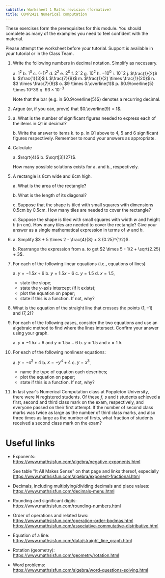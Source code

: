 ```yaml
---
subtitle: Worksheet 1 Maths revision (formative)
title: COMP2421 Numerical computation
---
```


These exercises form the prerequisites for this module. You should complete as many of the examples you need to feel confident with the material.

Please attempt the worksheet before your tutorial. Support is available in your tutorial or in the Class Team.

1.  Write the following numbers in decimal notation. Simplify as necessary.

    a.  $1^2$
    b.  $1^0$
    c.  $(-1)^2$
    d.  $2^2$
    e.  $2^0$
    f.  $2^-2$
    g.  $10^2$
    h.  $-10^0$
    i.  $10^-2$
    j.  $\frac{1}{2}$
    k.  $\frac{1}{3}$
    l.  $\frac{7}{9}$
    m.  $\frac{1}{2} \times \frac{1}{20}$
    n.  $3 \times \frac{7}{9}$
    o.  $9 \times 0.\overline{1}$
    p.  $0.9\overline{5} \times 10^3$
    q.  $93 \times 10^{-3}$

    Note that the bar (e.g. in $0.9\overline{5}$) denotes a recurring decimal.

2.  Argue (or, if you can, prove) that $0.\overline{9} = 1$.

3.  a.  What is the number of significant figures needed to express each of the items in Q1 in decimal?

    b.  Write the answer to items k. to p. in Q1 above to 4, 5 and 6 significant figures respectively. Remember to round your answers as appropriate.

4.  Calculate

    a.  $\sqrt{4}$
    b.  $\sqrt[3]{27}$.

    How many possible solutions exists for a. and b., respectively.

5.  A rectangle is 8cm wide and 6cm high.

    a.  What is the area of the rectangle?

    b.  What is the length of its diagonal?

    c.  Suppose that the shape is tiled with small squares with dimensions 0.5cm by 0.5cm. How many tiles are needed to cover the rectangle?

    d.  Suppose the shape is tiled with small squares with width $w$ and height $h$ (in cm). How many tiles are needed to cover the rectangle? Give your answer as a single mathematical expression in terms of $w$ and $h$.

6.  a.  Simplify $3 + 5 \times 2 - \frac{4}{8} + 3 (0.25)^{1/2}$.

    b.  Rearrange the expression from a. to get $2 \times 5 - 1/2 + \sqrt{2.25} + 3$.

7.  For each of the following linear equations (i.e., equations of lines)

    a.  $y = -1.5 x + 6$
    b.  $y = 1.5 x - 6$
    c.  $y = 1.5$
    d.  $x = 1.5$,

    -   state the slope;
    -   state the $y$-axis intercept (if it exists);
    -   plot the equation on paper;
    -   state if this is a function. If not, why?

8.  What is the equation of the straight line that crosses the points $(1, -1)$ and $(7, 2)$?

9.  For each of the following cases, consider the two equations and use an algebraic method to find where the lines intersect. Confirm your answer using your graph.

    a.  $y = -1.5x + 6$ and $y = 1.5x - 6$
    b.  $y = 1.5$ and $x = 1.5$.

10. For each of the following nonlinear equations:

    a.  $y = -x^2 + 4$
    b.  $x = -y^4 + 4$
    c.  $y = x^3$,

    -   name the type of equation each describes;
    -   plot the equation on paper;
    -   state if this is a function. If not, why?

11. In last year's Numerical Computation class at Poppleton University, there were $N$ registered students. Of these $f$, $s$ and $t$ students achieved a first, second and third class mark on the exam, respectively, and everyone passed on their first attempt. If the number of second class marks was twice as large as the number of third class marks, and also three times as large as the number of firsts, what fraction of students received a second class mark on the exam?

# Useful links

-   Exponents:\
    <https://www.mathsisfun.com/algebra/negative-exponents.html>

    See table "It All Makes Sense" on that page and links thereof, especially\
    <https://www.mathsisfun.com/algebra/exponent-fractional.html>

-   Decimals, including multiplying/dividing decimals and place values:\
    <https://www.mathsisfun.com/decimals-menu.html>

-   Rounding and significant digits:\
    <https://www.mathsisfun.com/rounding-numbers.html>

-   Order of operations and related laws:\
    <https://www.mathsisfun.com/operation-order-bodmas.html>\
    <https://www.mathsisfun.com/associative-commutative-distributive.html>

-   Equation of a line:\
    <https://www.mathsisfun.com/data/straight_line_graph.html>

-   Rotation (geometry):\
    <https://www.mathsisfun.com/geometry/rotation.html>

-   Word problems:\
    <https://www.mathsisfun.com/algebra/word-questions-solving.html>
